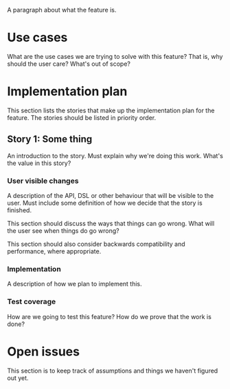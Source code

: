 
A paragraph about what the feature is.

# Use cases

What are the use cases we are trying to solve with this feature? That is, why should the user care? What's out of scope?

# Implementation plan

This section lists the stories that make up the implementation plan for the feature. The stories should be listed in priority order.

## Story 1: Some thing

An introduction to the story. Must explain why we're doing this work. What's the value in this story?

### User visible changes

A description of the API, DSL or other behaviour that will be visible to the user. Must include some definition of how
we decide that the story is finished.

This section should discuss the ways that things can go wrong. What will the user see when things do go wrong?

This section should also consider backwards compatibility and performance, where appropriate.

### Implementation

A description of how we plan to implement this.

### Test coverage

How are we going to test this feature? How do we prove that the work is done?

# Open issues

This section is to keep track of assumptions and things we haven't figured out yet.

